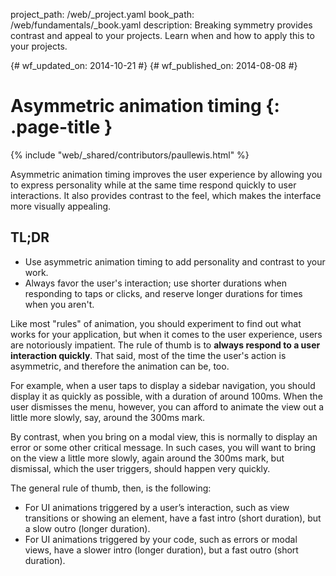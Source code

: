project_path: /web/_project.yaml
book_path: /web/fundamentals/_book.yaml
description: Breaking symmetry provides contrast and appeal to your projects. Learn when and how to apply this to your projects.

{# wf_updated_on: 2014-10-21 #}
{# wf_published_on: 2014-08-08 #}

# Asymmetric animation timing {: .page-title }

{% include "web/_shared/contributors/paullewis.html" %}

Asymmetric animation timing improves the user experience by allowing you to express personality while at the same time respond quickly to user interactions. It also provides contrast to the feel, which makes the interface more visually appealing.

## TL;DR
* Use asymmetric animation timing to add personality and contrast to your work.
* Always favor the user's interaction; use shorter durations when responding to taps or clicks, and reserve longer durations for times when you aren't.


Like most "rules" of animation, you should experiment to find out what works for your application, but when it comes to the user experience, users are notoriously impatient. The rule of thumb is to **always respond to a user interaction quickly**. That said, most of the time the user's action is asymmetric, and therefore the animation can be, too.

For example, when a user taps to display a sidebar navigation, you should display it as quickly as possible, with a duration of around 100ms. When the user dismisses the menu, however, you can afford to animate the view out a little more slowly, say, around the 300ms mark.

By contrast, when you bring on a modal view, this is normally to display an error or some other critical message. In such cases, you will want to bring on the view a little more slowly, again around the 300ms mark, but dismissal, which the user triggers, should happen very quickly.

The general rule of thumb, then, is the following:

* For UI animations triggered by a user’s interaction, such as view transitions or showing an element, have a fast intro (short duration), but a slow outro (longer duration).
* For UI animations triggered by your code, such as errors or modal views, have a slower intro (longer duration), but a fast outro (short duration).
